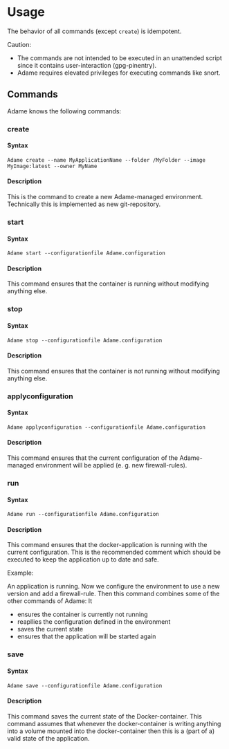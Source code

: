 <!-- markdownlint-disable MD024 -->

# Usage

The behavior of all commands (except `create`) is idempotent.

Caution:
- The commands are not intended to be executed in an unattended script since it contains user-interaction (gpg-pinentry).
- Adame requires elevated privileges for executing commands like snort.

## Commands

Adame knows the following commands:

### create

#### Syntax

`Adame create --name MyApplicationName --folder /MyFolder --image MyImage:latest --owner MyName`

#### Description

This is the command to create a new Adame-managed environment. Technically this is implemented as new git-repository.

### start

#### Syntax

`Adame start --configurationfile Adame.configuration`

#### Description

This command ensures that the container is running without modifying anything else.

### stop

#### Syntax

`Adame stop --configurationfile Adame.configuration`

#### Description

This command ensures that the container is not running without modifying anything else.

### applyconfiguration

#### Syntax

`Adame applyconfiguration --configurationfile Adame.configuration`

#### Description

This command ensures that the current configuration of the Adame-managed environment will be applied (e. g. new firewall-rules).

### run

#### Syntax

`Adame run --configurationfile Adame.configuration`

#### Description

This command ensures that the docker-application is running with the current configuration. This is the recommended comment which should be executed to keep the application up to date and safe.

Example:

An application is running. Now we configure the environment to use a new version and add a firewall-rule. Then this command combines some of the other commands of Adame: It

- ensures the container is currently not running
- reapllies the configuration defined in the environment
- saves the current state
- ensures that the application will be started again


### save

#### Syntax

`Adame save --configurationfile Adame.configuration`

#### Description

This command saves the current state of the Docker-container. This command assumes that whenever the docker-container is writing anything into a volume mounted into the docker-container then this is a (part of a) valid state of the application.

